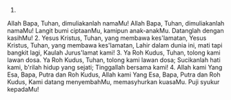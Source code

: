 1.
Allah Bapa, Tuhan, dimuliakanlah namaMu!
Allah Bapa, Tuhan, dimuliakanlah namaMu!
Langit bumi ciptaanMu, kamipun anak-anakMu.
Datanglah dengan kasihMu!
2.
Yesus Kristus, Tuhan, yang membawa kes'lamatan,
Yesus Kristus, Tuhan, yang membawa kes'lamatan,
Lahir dalam dunia ini, mati tapi bangkit lagi,
Kaulah Jurus'lamat kami!
3.
Ya Roh Kudus, Tuhan, tolong kami lawan dosa.
Ya Roh Kudus, Tuhan, tolong kami lawan dosa;
Sucikanlah hati kami, b'rilah hidup yang sejati;
Tinggallah bersama kami!
4.
Allah kami Yang Esa, Bapa, Putra dan Roh Kudus,
Allah kami Yang Esa, Bapa, Putra dan Roh Kudus,
Kami datang menyembahMu, memasyhurkan kuasaMu.
Puji syukur kepadaMu!